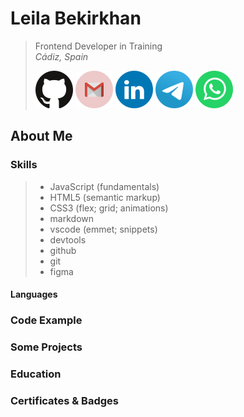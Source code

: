 # Leila Bekirkhan
>Frontend Developer in Training  
>*Cádiz, Spain*
>
> [![GitHub account](./src/img/social-icons/github.svg)](https://github.com/leila-bekirkhan/ "Go to GitHub") [![Email address](./src/img/social-icons/gmail.svg)](mailto:bekirkhan@gmail.com "Send an email") [![Linkedin account](./src/img/social-icons/linkedin.svg)](https://www.linkedin.com/in/leila-bekirkhan/ "Go to Linkedin") [![Telegram](./src/img/social-icons/telegram.svg)](https://t.me/l_bekirkhan/ "Send a message on Telegram") [![WhatsApp](./src/img/social-icons/whatsapp.svg)](https://wa.me/1234567890/ "Send a message on WhatsApp")

## About Me

### Skills
> * JavaScript (fundamentals)
> * HTML5 (semantic markup)
> * CSS3 (flex; grid; animations)
> * markdown
> * vscode (emmet; snippets)
> * devtools
> * github
> * git
> * figma

#### Languages

### Code Example

### Some Projects

### Education

### Certificates & Badges